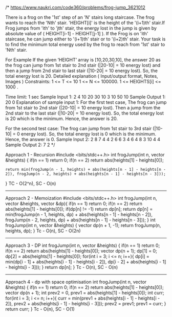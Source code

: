 /*
https://www.naukri.com/code360/problems/frog-jump_3621012

There is a frog on the '1st' step of an 'N' stairs long staircase. The frog wants to reach the 'Nth' stair. 'HEIGHT[i]' is the height of the '(i+1)th' stair.If Frog jumps from 'ith' to 'jth' stair, the energy lost in the jump is given by absolute value of ( HEIGHT[i-1] - HEIGHT[j-1] ). If the Frog is on 'ith' staircase, he can jump either to '(i+1)th' stair or to '(i+2)th' stair. Your task is to find the minimum total energy used by the frog to reach from '1st' stair to 'Nth' stair.

For Example
If the given ‘HEIGHT’ array is [10,20,30,10], the answer 20 as the frog can jump from 1st stair to 2nd stair (|20-10| = 10 energy lost) and then a jump from 2nd stair to last stair (|10-20| = 10 energy lost). So, the total energy lost is 20.
Detailed explanation ( Input/output format, Notes, Images )
Constraints:
1 <= T <= 10
1 <= N <= 100000.
1 <= HEIGHTS[i] <= 1000 .

Time limit: 1 sec
Sample Input 1:
2
4
10 20 30 10
3
10 50 10
Sample Output 1:
20
0
Explanation of sample input 1:
For the first test case,
The frog can jump from 1st stair to 2nd stair (|20-10| = 10 energy lost).
Then a jump from the 2nd stair to the last stair (|10-20| = 10 energy lost).
So, the total energy lost is 20 which is the minimum. 
Hence, the answer is 20.

For the second test case:
The frog can jump from 1st stair to 3rd stair (|10-10| = 0 energy lost).
So, the total energy lost is 0 which is the minimum. 
Hence, the answer is 0.
Sample Input 2:
2
8
7 4 4 2 6 6 3 4 
6
4 8 3 10 4 4 
Sample Output 2:
7
2
*/

Approach 1 - Recursion
#include <bits/stdc++.h> 
int frogJump(int n, vector<int> &heights)
{
    if(n == 1) return 0;
    if(n == 2) return abs(heights[1] - heights[0]);

    return min(frogJump(n - 1, heights) + abs(heights[n - 1] - heights[n - 2]), frogJump(n - 2, heights) + abs(heights[n - 1] - heights[n - 3]));
}
TC - O(2^n), SC - O(n)

--------------------------------------------------------------------------------------------------------------------------------------------

Approach 2 - Memoization
#include <bits/stdc++.h> 
int frogJump(int n, vector<int> &heights, vector<int> &dp){
    if(n == 1) return 0;
    if(n == 2) return abs(heights[1] - heights[0]);
    if(dp[n] != -1) return dp[n];
    return dp[n] = min(frogJump(n - 1, heights, dp) + abs(heights[n - 1] - heights[n - 2]), frogJump(n - 2, heights, dp) + abs(heights[n - 1] - heights[n - 3]));
}
int frogJump(int n, vector<int> &heights)
{
    vector<int> dp(n + 1, -1);
    return frogJump(n, heights, dp);
}
Tc - O(n), SC - O(2n)

--------------------------------------------------------------------------------------------------------------------------------------------

Approach 3 - DP
int frogJump(int n, vector<int> &heights)
{
    if(n == 1) return 0;
    if(n == 2) return abs(heights[1] - heights[0]);
    vector<int> dp(n + 1);
    dp[1] = 0;
    dp[2] = abs(heights[1] - heights[0]);
    for(int i = 3; i <= n; i++){
        dp[i] = min(dp[i - 1] + abs(heights[i - 1] - heights[i - 2]), dp[i - 2] + abs(heights[i - 1] - heights[i - 3]));
    }
    return dp[n];
}
Tc - O(n), SC - O(n)

--------------------------------------------------------------------------------------------------------------------------------------------

Approach 4 - dp with space optimisation
int frogJump(int n, vector<int> &heights)
{
    if(n == 1) return 0;
    if(n == 2) return abs(heights[1] - heights[0]);
    vector<int> dp(n + 1);
    int prev2 = 0, prev1 = abs(heights[1] - heights[0]);
    int curr;
    for(int i = 3; i <= n; i++){
        curr = min(prev1 + abs(heights[i - 1] - heights[i - 2]), prev2 + abs(heights[i - 1] - heights[i - 3]));
        prev2 = prev1;
        prev1 = curr;
    }
    return curr;
}
Tc - O(n), SC - O(1)